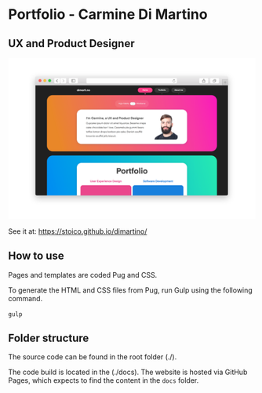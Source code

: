 # Portfolio - Carmine Di Martino

## UX and Product Designer

[![alt text](style/images/site-screenshot.png "Portfolio - Web Screenshot")](https://stoico.github.io/dimartino/)

See it at: https://stoico.github.io/dimartino/

## How to use

Pages and templates are coded Pug and CSS.

To generate the HTML and CSS files from Pug, run Gulp using the following command.

`gulp`

## Folder structure

The source code can be found in the root folder (./).

The code build is located in the (./docs). The website is hosted via GitHub Pages, which expects to find the content in the `docs` folder.
